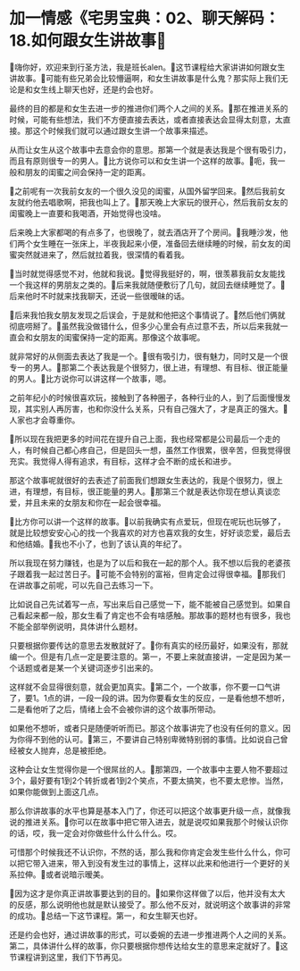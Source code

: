 # 加一情感《宅男宝典：02、聊天解码：18.如何跟女生讲故事

🎼嗨你好，欢迎来到行圣方法，我是班长alen。🎼这节课程给大家讲讲如何跟女生讲故事。🎼可能有些兄弟会比较懵逼啊，和女生讲故事是什么鬼？那实际上我们无论是和女生线上聊天也好，还是约会也好。

最终的目的都是和女生去进一步的推进你们两个人之间的关系。🎼那在推进关系的时候，可能有些想法，我们不方便直接去表达，或者直接表达会显得太刻意，太直接。那这个时候我们就可以通过跟女生讲一个故事来描述。

从而让女生从这个故事中去意会你的意思。那第一个就是表达我是个很有吸引力，而且有原则很专一的男人。🎼比方说你可以和女生讲一个这样的故事。🎼呃，我一般和朋友的闺蜜之间会保持一定的距离。

🎼之前呢有一次我前女友的一个很久没见的闺蜜，从国外留学回来。🎼然后我前女友就约他去唱歌啊，把我也叫上了。🎼那天晚上大家玩的很开心，然后我前女友的闺蜜晚上一直要和我喝酒，开始觉得也没啥。

后来晚上大家都喝的有点多了，也很晚了，就去酒店开了个房间。🎼我睡沙发，他们两个女生睡在一张床上，半夜我起来小便，准备回去继续睡的时候，前女友的闺蜜突然就进来了，然后就拉着我，很深情的看着我。

🎼当时就觉得感觉不对，他就和我说。🎼觉得我挺好的，啊，很羡慕我前女友能找一个我这样的男朋友之类的。🎼后来我就随便敷衍了几句，就回去继续睡觉了。🎼后来他时不时就来找我聊天，还说一些很暧昧的话。

🎼后来我怕我女朋友发现之后误会，于是就和他把这个事情说了。🎼然后他们俩就彻底唠掰了。🎼虽然我没做错什么，但多少心里会有点过意不去，所以后来我就一直会和女朋友的闺蜜保持一定的距离。那像这个故事呢。

就非常好的从侧面去表达了我是一个。🎼很有吸引力，很有魅力，同时又是一个很专一的男人。🎼那第二个表达我是个很努力，很上进，有理想、有目标、很正能量的男人。🎼比方说你可以讲这样一个故事，嗯。

之前年纪小的时候很喜欢玩，接触到了各种圈子，各种行业的人，到了后面慢慢发现，其实别人再厉害，也和你没什么关系，只有自己强大了，才是真正的强大。🎼人家也才会尊重你。

🎼所以现在我把更多的时间花在提升自己上面，我也经常都是公司最后一个走的人，有时候自己都心疼自己，但是回头一想，虽然工作很累，很辛苦，但我觉得很充实。我觉得人得有追求，有目标，这样才会不断的成长和进步。

那这个故事呢就很好的去表述了前面我们想跟女生表达的，我是个很努力，很上进，有理想，有目标，很正能量的男人。🎼那第三个就是表达你现在想认真谈恋爱，并且未来的女朋友和你在一起会很幸福。

🎼比方你可以讲一个这样的故事。🎼以前我确实有点爱玩，但现在呢玩也玩够了，就是比较想安安心心的找一个我喜欢的对方也喜欢我的女生，好好谈恋爱，最后去和他结婚。🎼我也不小了，也到了该认真的年纪了。

所以我现在努力赚钱，也是为了以后和我在一起的那个人。我不想以后我的老婆孩子跟着我一起过苦日子。🎼可能不会特别的富裕，但肯定会过得很幸福。🎼那我们在讲故事之前呢，可以先自己去练习一下。

比如说自己先试着写一点，写出来后自己感觉一下，能不能被自己感觉到。如果自己看起来都一般，那女生看了肯定也不会有啥感触。那故事的题材也有很多，我也不能全部举例说明，具体讲什么题材。

只要根据你要传达的意思去发散就好了。🎼你有真实的经历最好，如果没有，那就编一个。但是有几点一定是要注意的。第一，不要上来就直接讲，一定是因为某一个话题或者是某一个关键词逐步引出来的。

这样就不会显得很刻意，就会更加真实。🎼第二个，一个故事，你不要一口气讲了，要1。1点的讲，一段一段的讲。因为你要看女生的反应，一是看他想不想听，二是看他听了之后，情绪上会不会被你讲的这个故事所带动。

如果他不想听，或者只是随便听听而已。那这个故事讲完了也没有任何的意义。因为你得不到他的认可。🎼第三，不要讲自己特别卑微特别弱的事情。比如说自己曾经被女人抛弃，总是被拒绝。

这种会让女生觉得你是一个很屌丝的人。🎼那第四，一个故事中主要人物不要超过3个，最好要有1到2个转折或者1到2个笑点，不要太搞笑，也不要太悲惨。当然，如果你能做到上面这几点。

那么你讲故事的水平也算是基本入门了，你还可以把这个故事更升级一点，就像我说的推进关系。🎼你可以在故事中把它带入进去，就是说哎如果我那个时候认识你的话，哎，我一定会对你做些什么什么什么。哎。

可惜那个时候我还不认识你，不然的话，那么我和你肯定会发生些什么什么，你可以把它带入进来，带入到没有发生过的事情上，这样以此来和他进行一个更好的关系拉伸。🎼或者说暗示暧美。

🎼因为这才是你真正讲故事要达到的目的。🎼如果你这样做了以后，他并没有太大的反感，那么说明他也就是默认接受了。那么他不反对，就说明这个故事讲的非常的成功。🎼总结一下这节课程。第一，和女生聊天也好。

还是约会也好，通过讲故事的形式，可以委婉的去进一步推进两个人之间的关系。第二，具体讲什么样的故事，你只要根据你想传达给女生的意思来定就好了。🎼这节课程讲到这里，我们下节再见。

